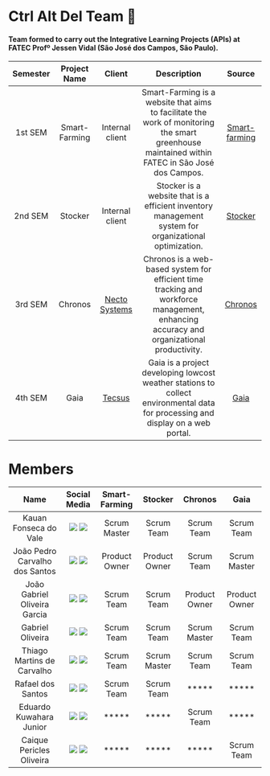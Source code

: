 # Ctrl Alt Del Team 👥 
#### Team formed to carry out the Integrative Learning Projects (APIs) at FATEC Profº Jessen Vidal (São José dos Campos, São Paulo).

|    Semester    |    Project Name      |                           Client                         |                           Description                         |  Source  |
| :----------: | :-----------: | :----------------------------------------------------------: | :----------------------------------------------------------: | :------------------:|
|  1st SEM | Smart-Farming | Internal client | Smart-Farming is a website that aims to facilitate the work of monitoring the smart greenhouse maintained within FATEC in São José dos Campos. | [Smart-farming](https://github.com/CtrI-Alt-Del/smart-farming)
|  2nd SEM | Stocker | Internal client | Stocker is a website that is a efficient inventory management system for organizational optimization.  | [Stocker](https://github.com/CtrI-Alt-Del/stocker)
|  3rd SEM | Chronos |  [Necto Systems](https://pitsjc.org.br/empresas/necto-systems/) | Chronos is a  web-based system for efficient time tracking and workforce management, enhancing accuracy and organizational productivity.  | [Chronos](https://github.com/CtrI-Alt-Del/chronos)
|  4th SEM | Gaia |  [Tecsus](https://tecsus.com.br/) | Gaia is a project developing lowcost weather stations to collect environmental data for processing and display on a web portal.  | [Gaia](https://github.com/CtrI-Alt-Del/gaia)

# Members

|          Name          |                          Social Media                          |    Smart-Farming    |     Stocker      |     Chronos      |      Gaia      |
|:----------------------:|:-------------------------------------------------------------:|:-------------------:|:---------------:|:---------------:|:---------------:|
| Kauan Fonseca do Vale  | [<img src="https://img.shields.io/badge/GitHub-100000?style=for-the-badge&logo=github&logoColor=white">](https://github.com/kaufon) [<img src="https://img.shields.io/badge/LinkedIn-0077B5?style=for-the-badge&logo=linkedin&logoColor=white">](https://www.linkedin.com/in/kauan-fonseca-b62188300/) | Scrum Master | Scrum Team | Scrum Team | Scrum Team |
| João Pedro Carvalho dos Santos | [<img src="https://img.shields.io/badge/GitHub-100000?style=for-the-badge&logo=github&logoColor=white">](https://github.com/JohnPetros) [<img src="https://img.shields.io/badge/LinkedIn-0077B5?style=for-the-badge&logo=linkedin&logoColor=white">](https://www.linkedin.com/in/jo%C3%A3o-pedro-carvalho-dos-santos-42a0ab222/) | Product Owner | Product Owner | Scrum Team | Scrum Master |
| João Gabriel Oliveira Garcia | [<img src="https://img.shields.io/badge/GitHub-100000?style=for-the-badge&logo=github&logoColor=white">](https://github.com/JoaoGabrielGarcia) [<img src="https://img.shields.io/badge/LinkedIn-0077B5?style=for-the-badge&logo=linkedin&logoColor=white">](https://www.linkedin.com/in/jo%C3%A3o-gabriel-oliveira-garcia-b2563a22a/) | Scrum Team | Scrum Team | Product Owner | Product Owner |
| Gabriel Oliveira | [<img src="https://img.shields.io/badge/GitHub-100000?style=for-the-badge&logo=github&logoColor=white">](https://github.com/Tico1606) [<img src="https://img.shields.io/badge/LinkedIn-0077B5?style=for-the-badge&logo=linkedin&logoColor=white">](https://www.linkedin.com/in/gabriel-oliveira-884ba5282/) | Scrum Team | Scrum Team | Scrum Master | Scrum Team |
| Thiago Martins de Carvalho | [<img src="https://img.shields.io/badge/GitHub-100000?style=for-the-badge&logo=github&logoColor=white">](https://github.com/0thigs) [<img src="https://img.shields.io/badge/LinkedIn-0077B5?style=for-the-badge&logo=linkedin&logoColor=white">](https://www.linkedin.com/in/desenvolvedor-frontend/) | Scrum Team | Scrum Master | Scrum Team | Scrum Team |
| Rafael dos Santos | [<img src="https://img.shields.io/badge/GitHub-100000?style=for-the-badge&logo=github&logoColor=white">](https://github.com/FaelSantoss) [<img src="https://img.shields.io/badge/LinkedIn-0077B5?style=for-the-badge&logo=linkedin&logoColor=white">](https://www.linkedin.com/in/rafael-santos-6243b1255/) | Scrum Team | Scrum Team | ***** | ***** |
| Eduardo Kuwahara Junior | [<img src="https://img.shields.io/badge/GitHub-100000?style=for-the-badge&logo=github&logoColor=white">](https://github.com/EduardoKuwahara) [<img src="https://img.shields.io/badge/LinkedIn-0077B5?style=for-the-badge&logo=linkedin&logoColor=white">](https://www.linkedin.com/in/eduardo-kuwahara-junior-3b2267303/) | ***** | ***** | Scrum Team | ***** |
| Caique Pericles Oliveira | [<img src="https://img.shields.io/badge/GitHub-100000?style=for-the-badge&logo=github&logoColor=white">](https://github.com/PasteldePaodeCoxinha) [<img src="https://img.shields.io/badge/LinkedIn-0077B5?style=for-the-badge&logo=linkedin&logoColor=white">](https://www.linkedin.com/) | ***** | ***** | ***** | Scrum Team

